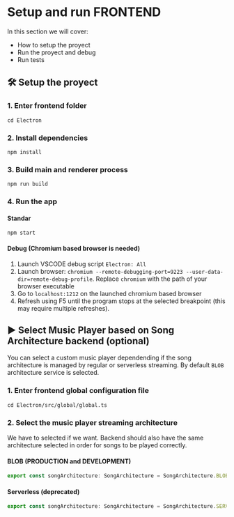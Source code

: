 # Setup and run FRONTEND

In this section we will cover:

- How to setup the proyect
- Run the proyect and debug
- Run tests

## 🛠 Setup the proyect

### 1. Enter frontend folder

```console
cd Electron
```

### 2. Install dependencies

```console
npm install
```

### 3. Build main and renderer process

```console
npm run build
```

### 4. Run the app

#### Standar

```console
npm start
```

#### Debug (**Chromium based browser is needed**)

1. Launch VSCODE debug script `Electron: All`
2. Launch browser: `chromium --remote-debugging-port=9223 --user-data-dir=remote-debug-profile`. Replace `chromium` with the path of your browser executable
3. Go to `localhost:1212` on the launched chromium based browser
4. Refresh using F5 until the program stops at the selected breakpoint (this may require multiple refreshes).


## ▶ Select Music Player based on Song Architecture backend (optional)

You can select a custom music player dependending if the song architecture is managed by regular or serverless streaming. By default `BLOB` architecture service is selected.

### 1. Enter frontend global configuration file

```
cd Electron/src/global/global.ts
```

### 2. Select the music player streaming architecture

We have to selected if we want. Backend should also have the same architecture selected in order for songs to be played correctly.

#### BLOB (PRODUCTION and DEVELOPMENT)

```ts
export const songArchitecture: SongArchitecture = SongArchitecture.BLOB_ARCHITECTURE
```

#### Serverless (deprecated)

```ts
export const songArchitecture: SongArchitecture = SongArchitecture.SERVERLESS_ARCHITECTURE
```